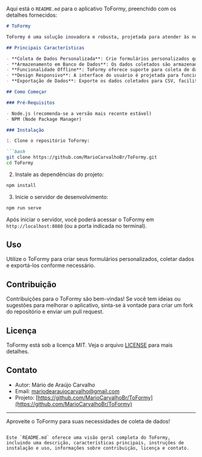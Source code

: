 Aqui está o `README.md` para o aplicativo ToFormy, preenchido com os detalhes fornecidos:

```markdown
# ToFormy

ToFormy é uma solução inovadora e robusta, projetada para atender às necessidades de coleta e gerenciamento de dados em diversos contextos. Ideal para organizações, pesquisadores e profissionais que necessitam de uma ferramenta eficaz para coletar informações, ToFormy oferece uma plataforma intuitiva e flexível, permitindo a criação de formulários personalizados adaptados a qualquer necessidade específica de coleta de dados.

## Principais Características

- **Coleta de Dados Personalizada**: Crie formulários personalizados que se adequam exatamente às suas necessidades de coleta de dados.
- **Armazenamento em Banco de Dados**: Os dados coletados são armazenados de maneira segura, facilitando o acesso e a gestão da informação.
- **Funcionalidade Offline**: ToFormy oferece suporte para coleta de dados offline.
- **Design Responsivo**: A interface do usuário é projetada para funcionar em qualquer dispositivo, adaptando-se perfeitamente a diferentes tamanhos de tela.
- **Exportação de Dados**: Exporte os dados coletados para CSV, facilitando a análise e integração com outros sistemas.

## Como Começar

### Pré-Requisitos

- Node.js (recomenda-se a versão mais recente estável)
- NPM (Node Package Manager)

### Instalação

1. Clone o repositório ToFormy:

```bash
git clone https://github.com/MarioCarvalhoBr/ToFormy.git
cd ToFormy
```

2. Instale as dependências do projeto:

```bash
npm install
```

3. Inicie o servidor de desenvolvimento:

```bash
npm run serve
```

Após iniciar o servidor, você poderá acessar o ToFormy em `http://localhost:8080` (ou a porta indicada no terminal).

## Uso

Utilize o ToFormy para criar seus formulários personalizados, coletar dados e exportá-los conforme necessário.

## Contribuição

Contribuições para o ToFormy são bem-vindas! Se você tem ideias ou sugestões para melhorar o aplicativo, sinta-se à vontade para criar um fork do repositório e enviar um pull request.

## Licença

ToFormy está sob a licença MIT. Veja o arquivo [LICENSE](LICENSE) para mais detalhes.

## Contato

- Autor: Mário de Araújo Carvalho
- Email: mariodearaujocarvalho@gmail.com
- Projeto: [https://github.com/MarioCarvalhoBr/ToFormy](https://github.com/MarioCarvalhoBr/ToFormy)

---

Aproveite o ToFormy para suas necessidades de coleta de dados!
```

Este `README.md` oferece uma visão geral completa do ToFormy, incluindo uma descrição, características principais, instruções de instalação e uso, informações sobre contribuição, licença e contato.